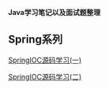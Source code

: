 **Java学习笔记以及面试题整理**

## Spring系列
[SpringIOC源码学习(一)](https://github.com/qljs/JavaNotes/blob/master/spring/SpringIOC-1.md)

[SpringIOC源码学习(二)](https://github.com/qljs/JavaNotes/blob/master/spring/SpringIOC-2.md)
